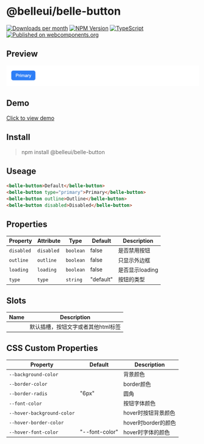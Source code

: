 [](#belleuibelle-button)

# @belleui/belle-button

<p>
		<a href="https://npmcharts.com/compare/@belleui/belle-button?minimal=true"><img alt="Downloads per month" src="https://img.shields.io/npm/dm/@belleui/belle-button.svg" height="20"/></a>
<a href="https://www.npmjs.com/package/@belleui/belle-button"><img alt="NPM Version" src="https://img.shields.io/npm/v/@belleui/belle-button.svg" height="20"/></a>
<a href="https://github.com/belleui/belleui/blob/master/packages/button"><img alt="TypeScript" src="https://img.shields.io/npm/types/@belleui/belle-button" height="20"/></a>
<a href="https://www.webcomponents.org/element/@belleui/belle-button"><img alt="Published on webcomponents.org" src="https://img.shields.io/badge/webcomponents.org-published-blue.svg" height="20"/></a>
</p>



[](#preview)

## Preview

![screent shot](./image/screenshot.png)

[](#demo)

## Demo

[Click to view demo](https://codesandbox.io/s/belleui-react-demo-iet3z?file=/src/index.js)

[](#install)

## Install

> npm install @belleui/belle-button


[](#useage)

## Useage

```html
<belle-button>Default</belle-button>
<belle-button type="primary">Primary</belle-button>
<belle-button outline>Outline</belle-button>
<belle-button disabled>Disabled</belle-button>
```

[](#properties)

## Properties

| Property   | Attribute  | Type      | Default   | Description |
|------------|------------|-----------|-----------|-------------|
| `disabled` | `disabled` | `boolean` | false     | 是否禁用按钮      |
| `outline`  | `outline`  | `boolean` | false     | 只显示外边框      |
| `loading`  | `loading`  | `boolean` | false     | 是否显示loading   |
| `type`     | `type`     | `string`  | "default" | 按钮的类型       |


[](#slots)

## Slots

| Name | Description         |
|------|---------------------|
|      | 默认插槽，按钮文字或者其他html标签 |


[](#css-custom-properties)

## CSS Custom Properties

| Property                   | Default        | Description     |
|----------------------------|----------------|-----------------|
| `--background-color`       |                | 背景颜色            |
| `--border-color`           |                | border颜色        |
| `--border-radis`           | "6px"          | 圆角              |
| `--font-color`             |                | 按钮字体颜色          |
| `--hover-background-color` |                | hover时按钮背景颜色    |
| `--hover-border-color`     |                | hover时border的颜色 |
| `--hover-font-color`       | "--font-color" | hover时字体的颜色     |

